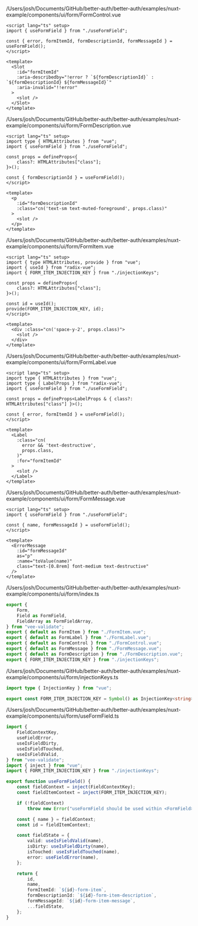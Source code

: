 /Users/josh/Documents/GitHub/better-auth/better-auth/examples/nuxt-example/components/ui/form/FormControl.vue
```
<script lang="ts" setup>
import { useFormField } from "./useFormField";

const { error, formItemId, formDescriptionId, formMessageId } = useFormField();
</script>

<template>
  <Slot
    :id="formItemId"
    :aria-describedby="!error ? `${formDescriptionId}` : `${formDescriptionId} ${formMessageId}`"
    :aria-invalid="!!error"
  >
    <slot />
  </Slot>
</template>

```
/Users/josh/Documents/GitHub/better-auth/better-auth/examples/nuxt-example/components/ui/form/FormDescription.vue
```
<script lang="ts" setup>
import type { HTMLAttributes } from "vue";
import { useFormField } from "./useFormField";

const props = defineProps<{
	class?: HTMLAttributes["class"];
}>();

const { formDescriptionId } = useFormField();
</script>

<template>
  <p
    :id="formDescriptionId"
    :class="cn('text-sm text-muted-foreground', props.class)"
  >
    <slot />
  </p>
</template>

```
/Users/josh/Documents/GitHub/better-auth/better-auth/examples/nuxt-example/components/ui/form/FormItem.vue
```
<script lang="ts" setup>
import { type HTMLAttributes, provide } from "vue";
import { useId } from "radix-vue";
import { FORM_ITEM_INJECTION_KEY } from "./injectionKeys";

const props = defineProps<{
	class?: HTMLAttributes["class"];
}>();

const id = useId();
provide(FORM_ITEM_INJECTION_KEY, id);
</script>

<template>
  <div :class="cn('space-y-2', props.class)">
    <slot />
  </div>
</template>

```
/Users/josh/Documents/GitHub/better-auth/better-auth/examples/nuxt-example/components/ui/form/FormLabel.vue
```
<script lang="ts" setup>
import type { HTMLAttributes } from "vue";
import type { LabelProps } from "radix-vue";
import { useFormField } from "./useFormField";

const props = defineProps<LabelProps & { class?: HTMLAttributes["class"] }>();

const { error, formItemId } = useFormField();
</script>

<template>
  <Label
    :class="cn(
      error && 'text-destructive',
      props.class,
    )"
    :for="formItemId"
  >
    <slot />
  </Label>
</template>

```
/Users/josh/Documents/GitHub/better-auth/better-auth/examples/nuxt-example/components/ui/form/FormMessage.vue
```
<script lang="ts" setup>
import { useFormField } from "./useFormField";

const { name, formMessageId } = useFormField();
</script>

<template>
  <ErrorMessage
    :id="formMessageId"
    as="p"
    :name="toValue(name)"
    class="text-[0.8rem] font-medium text-destructive"
  />
</template>

```
/Users/josh/Documents/GitHub/better-auth/better-auth/examples/nuxt-example/components/ui/form/index.ts
```typescript
export {
	Form,
	Field as FormField,
	FieldArray as FormFieldArray,
} from "vee-validate";
export { default as FormItem } from "./FormItem.vue";
export { default as FormLabel } from "./FormLabel.vue";
export { default as FormControl } from "./FormControl.vue";
export { default as FormMessage } from "./FormMessage.vue";
export { default as FormDescription } from "./FormDescription.vue";
export { FORM_ITEM_INJECTION_KEY } from "./injectionKeys";

```
/Users/josh/Documents/GitHub/better-auth/better-auth/examples/nuxt-example/components/ui/form/injectionKeys.ts
```typescript
import type { InjectionKey } from "vue";

export const FORM_ITEM_INJECTION_KEY = Symbol() as InjectionKey<string>;

```
/Users/josh/Documents/GitHub/better-auth/better-auth/examples/nuxt-example/components/ui/form/useFormField.ts
```typescript
import {
	FieldContextKey,
	useFieldError,
	useIsFieldDirty,
	useIsFieldTouched,
	useIsFieldValid,
} from "vee-validate";
import { inject } from "vue";
import { FORM_ITEM_INJECTION_KEY } from "./injectionKeys";

export function useFormField() {
	const fieldContext = inject(FieldContextKey);
	const fieldItemContext = inject(FORM_ITEM_INJECTION_KEY);

	if (!fieldContext)
		throw new Error("useFormField should be used within <FormField>");

	const { name } = fieldContext;
	const id = fieldItemContext;

	const fieldState = {
		valid: useIsFieldValid(name),
		isDirty: useIsFieldDirty(name),
		isTouched: useIsFieldTouched(name),
		error: useFieldError(name),
	};

	return {
		id,
		name,
		formItemId: `${id}-form-item`,
		formDescriptionId: `${id}-form-item-description`,
		formMessageId: `${id}-form-item-message`,
		...fieldState,
	};
}

```
